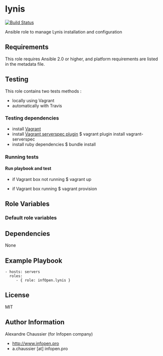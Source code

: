 # lynis

[![Build Status](https://travis-ci.org/infOpen/ansible-role-lynis.svg?branch=master)](https://travis-ci.org/infOpen/ansible-role-lynis)

Ansible role to manage Lynis installation and configuration

## Requirements

This role requires Ansible 2.0 or higher,
and platform requirements are listed in the metadata file.

## Testing

This role contains two tests methods :
- locally using Vagrant
- automatically with Travis

### Testing dependencies
- install [Vagrant](https://www.vagrantup.com)
- install [Vagrant serverspec plugin](https://github.com/jvoorhis/vagrant-serverspec)
    $ vagrant plugin install vagrant-serverspec
- install ruby dependencies
    $ bundle install

### Running tests

#### Run playbook and test

- if Vagrant box not running
    $ vagrant up

- if Vagrant box running
    $ vagrant provision

## Role Variables

### Default role variables

## Dependencies

None

## Example Playbook

    - hosts: servers
      roles:
         - { role: infOpen.lynis }

## License

MIT

## Author Information

Alexandre Chaussier (for Infopen company)
- http://www.infopen.pro
- a.chaussier [at] infopen.pro

